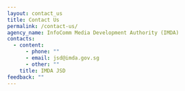 ```yaml
---
layout: contact_us
title: Contact Us
permalink: /contact-us/
agency_name: InfoComm Media Development Authority (IMDA)
contacts:
  - content:
      - phone: ""
      - email: jsd@imda.gov.sg
      - other: ""
    title: IMDA JSD
feedback: ""
---
```

